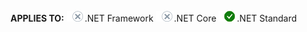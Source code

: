 <Token>**APPLIES TO:** ![No](media/no-icon.png).NET Framework ![No](media/no-icon.png).NET Core ![Yes](media/yes-icon.png).NET Standard </Token>